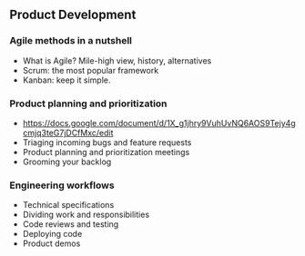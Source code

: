 ## Product Development

### Agile methods in a nutshell
- What is Agile? Mile-high view, history, alternatives
- Scrum: the most popular framework
- Kanban: keep it simple.

### Product planning and prioritization
- https://docs.google.com/document/d/1X_g1jhry9VuhUvNQ6AOS9Tejy4gcmjq3teG7jDCfMxc/edit
- Triaging incoming bugs and feature requests
- Product planning and prioritization meetings
- Grooming your backlog

### Engineering workflows
- Technical specifications
- Dividing work and responsibilities
- Code reviews and testing
- Deploying code
- Product demos
